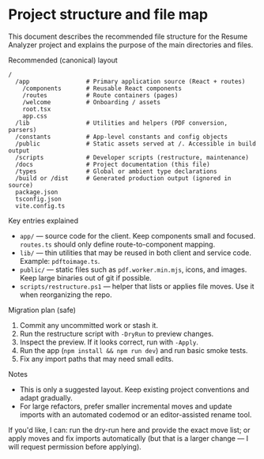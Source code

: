 # Project structure and file map

This document describes the recommended file structure for the Resume Analyzer project and explains the purpose of the main directories and files.

Recommended (canonical) layout

```
/
  /app                # Primary application source (React + routes)
    /components       # Reusable React components
    /routes           # Route containers (pages)
    /welcome          # Onboarding / assets
    root.tsx
    app.css
  /lib                # Utilities and helpers (PDF conversion, parsers)
  /constants          # App-level constants and config objects
  /public             # Static assets served at /. Accessible in build output
  /scripts            # Developer scripts (restructure, maintenance)
  /docs               # Project documentation (this file)
  /types              # Global or ambient type declarations
  /build or /dist     # Generated production output (ignored in source)
  package.json
  tsconfig.json
  vite.config.ts
```

Key entries explained

- `app/` — source code for the client. Keep components small and focused. `routes.ts` should only define route-to-component mapping.
- `lib/` — thin utilities that may be reused in both client and service code. Example: `pdftoimage.ts`.
- `public/` — static files such as `pdf.worker.min.mjs`, icons, and images. Keep large binaries out of git if possible.
- `scripts/restructure.ps1` — helper that lists or applies file moves. Use it when reorganizing the repo.

Migration plan (safe)

1. Commit any uncommitted work or stash it.
2. Run the restructure script with `-DryRun` to preview changes.
3. Inspect the preview. If it looks correct, run with `-Apply`.
4. Run the app (`npm install && npm run dev`) and run basic smoke tests.
5. Fix any import paths that may need small edits.

Notes

- This is only a suggested layout. Keep existing project conventions and adapt gradually.
- For large refactors, prefer smaller incremental moves and update imports with an automated codemod or an editor-assisted rename tool.

If you'd like, I can: run the dry-run here and provide the exact move list; or apply moves and fix imports automatically (but that is a larger change — I will request permission before applying). 
